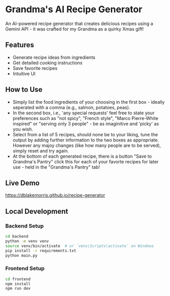 # Grandma's AI Recipe Generator

An AI-powered recipe generator that creates delicious recipes using a Gemini API - it was crafted for my Grandma as a quirky Xmas gift! 

## Features
- Generate recipe ideas from ingredients
- Get detailed cooking instructions
- Save favorite recipes
- Intuitive UI

## How to Use
- Simply list the food ingredients of your choosing in the first box - ideally seperated with a comma (e.g., salmon, potatoes, peas).
- In the second box, i.e., 'any special requests' feel free to state your preferences such as "not spicy", "French style", "Marco Pierre-White inspired" or "serving only 3 people" - be as imaginitive and 'picky' as you wish.
- Select from a list of 5 recipes, should none be to your liking, tune the output by adding further information to the two boxes as appropriate. However any majoy changes (like how many people are to be served), simply reset and try again.
- At the bottom of each generated recipe, there is a button "Save to Grandma's Pantry" click this for each of your favorte recipes for later use - held in the "Grandma's Pantry" tab!

## Live Demo
https://dblakemorris.github.io/recipe-generator

## Local Development

### Backend Setup
```bash
cd backend
python -m venv venv
source venv/bin/activate  # or `venv\Scripts\activate` on Windows
pip install -r requirements.txt
python main.py
```

### Frontend Setup
```bash
cd frontend
npm install
npm run dev
```
